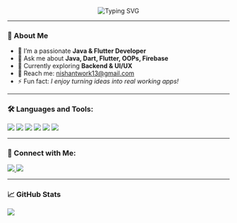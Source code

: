 <p align="center">
  <img src="https://readme-typing-svg.demolab.com?font=Fira+Code&size=24&pause=1000&color=F78C6C&width=435&lines=Hey%2C+I'm+Nishant!;Java+%26+Flutter+Developer;Tech+Enthusiast+%F0%9F%9A%80;Learning+Something+New+Everyday" alt="Typing SVG" />
</p>


---

### 🚀 About Me

- 🔭 I’m a passionate **Java & Flutter Developer**
- 💬 Ask me about **Java, Dart, Flutter, OOPs, Firebase**
- 🌱 Currently exploring **Backend & UI/UX**
- 📧 Reach me: [nishantwork13@gmail.com](mailto:nishantwork13@gmail.com)  
- ⚡ Fun fact: _I enjoy turning ideas into real working apps!_

---

### 🛠️ Languages and Tools:

<p>
  <img src="https://img.shields.io/badge/Java-007396.svg?&style=for-the-badge&logo=java&logoColor=white"/>
  <img src="https://img.shields.io/badge/Dart-0175C2?style=for-the-badge&logo=dart&logoColor=white" />
  <img src="https://img.shields.io/badge/Flutter-02569B?style=for-the-badge&logo=flutter&logoColor=white" />
  <img src="https://img.shields.io/badge/Firebase-FFCA28?style=for-the-badge&logo=firebase&logoColor=black" />
  <img src="https://img.shields.io/badge/Git-F05032?style=for-the-badge&logo=git&logoColor=white" />
  <img src="https://img.shields.io/badge/VSCode-007ACC?style=for-the-badge&logo=visual-studio-code&logoColor=white" />
</p>

---

### 🤝 Connect with Me:

<p>
  <a href="https://www.linkedin.com/in/nishantgalande1113" target="_blank">
    <img src="https://img.shields.io/badge/LinkedIn-blue?style=for-the-badge&logo=linkedin" />
  </a>
  <a href="mailto:nishantwork13@gmail.com">
    <img src="https://img.shields.io/badge/Gmail-D14836?style=for-the-badge&logo=gmail&logoColor=white" />
  </a>
</p>

---

### 📈 GitHub Stats

<p>
  <img align="center" src="https://github-readme-stats.vercel.app/api?username=nishantcg13&show_icons=true&theme=tokyonight" />
</p>
